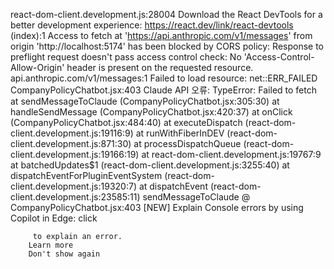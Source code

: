 react-dom-client.development.js:28004 Download the React DevTools for a better development experience: https://react.dev/link/react-devtools
(index):1  Access to fetch at 'https://api.anthropic.com/v1/messages' from origin 'http://localhost:5174' has been blocked by CORS policy: Response to preflight request doesn't pass access control check: No 'Access-Control-Allow-Origin' header is present on the requested resource.
api.anthropic.com/v1/messages:1   Failed to load resource: net::ERR_FAILED
CompanyPolicyChatbot.jsx:403  Claude API 오류: TypeError: Failed to fetch
    at sendMessageToClaude (CompanyPolicyChatbot.jsx:305:30)
    at handleSendMessage (CompanyPolicyChatbot.jsx:420:37)
    at onClick (CompanyPolicyChatbot.jsx:484:40)
    at executeDispatch (react-dom-client.development.js:19116:9)
    at runWithFiberInDEV (react-dom-client.development.js:871:30)
    at processDispatchQueue (react-dom-client.development.js:19166:19)
    at react-dom-client.development.js:19767:9
    at batchedUpdates$1 (react-dom-client.development.js:3255:40)
    at dispatchEventForPluginEventSystem (react-dom-client.development.js:19320:7)
    at dispatchEvent (react-dom-client.development.js:23585:11)
sendMessageToClaude @ CompanyPolicyChatbot.jsx:403
[NEW] Explain Console errors by using Copilot in Edge: click
         
         to explain an error. 
        Learn more
        Don't show again
